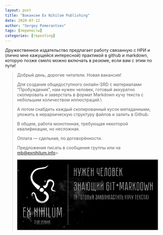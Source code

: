 ```yaml
---
layout: post
title: "Вакансии Ex Nihilum Publishing"
date: 2020-07-12
author: "Sergey Pomerantsev"
tags: [перепосты]
categories: [reposting]
---
```


Дружественное издательство предлагает работу связанную с НРИ и (лично мне кажущейся интересной) практикой в github и markdown, которую позже смело можно включать в резюме, если вам с этим по пути!

> Добрый день, дорогие читатели. Новая вакансия!
> 
> Для создания общедоступного онлайн-SRD с материалами "Пробуждения", нам нужен человек, готовый аккуратно скопировать и заверстать в формат Markdown кучу текста с небольшим количеством иллюстраций.\
>
> А потом снабдить каждый скопированный кусок метаданными, уложить в иерархическую структуру файлов и залить в Github.
>
> В общем, работа монотонная, требующая некоторой квалификации, но несложная.
>
> Оплата — сдельная, по договорённости.
>
> Предложения писать в сообщения группы или на mb@exnihilum.info>
>
> ![](/assets/images/Ex-Nihilum-Publishing-CV_0.jpg)
